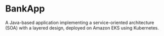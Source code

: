 # BankApp
A Java-based application implementing a service-oriented architecture (SOA) with a layered design, deployed on Amazon EKS using Kubernetes.
